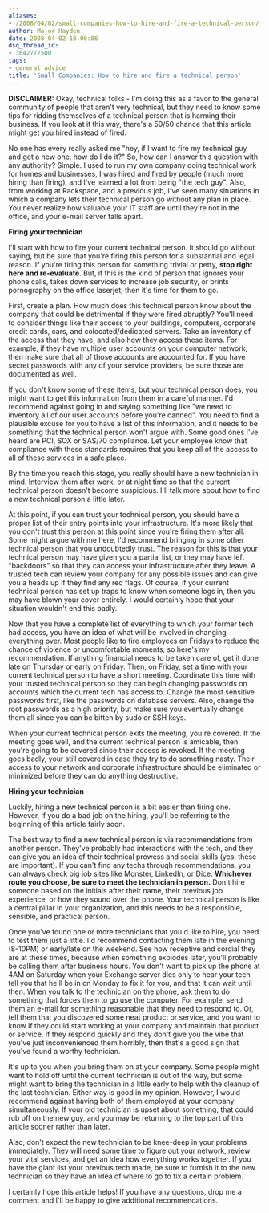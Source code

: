 ```yaml
---
aliases:
- /2008/04/02/small-companies-how-to-hire-and-fire-a-technical-person/
author: Major Hayden
date: 2008-04-02 18:00:06
dsq_thread_id:
- 3642772500
tags:
- general advice
title: 'Small Companies: How to hire and fire a technical person'
---
```


**DISCLAIMER:** Okay, technical folks - I'm doing this as a favor to the general community of people that aren't very technical, but they need to know some tips for ridding themselves of a technical person that is harming their business. If you look at it this way, there's a 50/50 chance that this article might get you hired instead of fired.

No one has every really asked me "hey, if I want to fire my technical guy and get a new one, how do I do it?" So, how can I answer this question with any authority? Simple. I used to run my own company doing technical work for homes and businesses, I was hired and fired by people (much more hiring than firing), and I've learned a lot from being "the tech guy". Also, from working at Rackspace, and a previous job, I've seen many situations in which a company lets their technical person go without any plan in place. You never realize how valuable your IT staff are until they're not in the office, and your e-mail server falls apart.

**Firing your technician**

I'll start with how to fire your current technical person. It should go without saying, but be sure that you're firing this person for a substantial and legal reason. If you're firing this person for something trivial or petty, **stop right here and re-evaluate**. But, if this is the kind of person that ignores your phone calls, takes down services to increase job security, or prints pornography on the office laserjet, then it's time for them to go.

First, create a plan. How much does this technical person know about the company that could be detrimental if they were fired abruptly? You'll need to consider things like their access to your buildings, computers, corporate credit cards, cars, and colocated/dedicated servers. Take an inventory of the access that they have, and also how they access these items. For example, if they have multiple user accounts on your computer network, then make sure that all of those accounts are accounted for. If you have secret passwords with any of your service providers, be sure those are documented as well.

If you don't know some of these items, but your technical person does, you might want to get this information from them in a careful manner. I'd recommend against going in and saying something like "we need to inventory all of our user accounts before you're canned". You need to find a plausible excuse for you to have a list of this information, and it needs to be something that the technical person won't argue with. Some good ones I've heard are PCI, SOX or SAS/70 compliance. Let your employee know that compliance with these standards requires that you keep all of the access to all of these services in a safe place.

By the time you reach this stage, you really should have a new technician in mind. Interview them after work, or at night time so that the current technical person doesn't become suspicious. I'll talk more about how to find a new technical person a little later.

At this point, if you can trust your technical person, you should have a proper list of their entry points into your infrastructure. It's more likely that you don't trust this person at this point since you're firing them after all. Some might argue with me here, I'd recommend bringing in some other technical person that you undoubtedly trust. The reason for this is that your technical person may have given you a partial list, or they may have left "backdoors" so that they can access your infrastructure after they leave. A trusted tech can review your company for any possible issues and can give you a heads up if they find any red flags. Of course, if your current technical person has set up traps to know when someone logs in, then you may have blown your cover entirely. I would certainly hope that your situation wouldn't end this badly.

Now that you have a complete list of everything to which your former tech had access, you have an idea of what will be involved in changing everything over. Most people like to fire employees on Fridays to reduce the chance of violence or uncomfortable moments, so here's my recommendation. If anything financial needs to be taken care of, get it done late on Thursday or early on Friday. Then, on Friday, set a time with your current technical person to have a short meeting. Coordinate this time with your trusted technical person so they can begin changing passwords on accounts which the current tech has access to. Change the most sensitive passwords first, like the passwords on database servers. Also, change the root passwords as a high priority, but make sure you eventually change them all since you can be bitten by sudo or SSH keys.

When your current technical person exits the meeting, you're covered. If the meeting goes well, and the current technical person is amicable, then you're going to be covered since their access is revoked. If the meeting goes badly, your still covered in case they try to do something nasty. Their access to your network and corporate infrastructure should be eliminated or minimized before they can do anything destructive.

**Hiring your technician**

Luckily, hiring a new technical person is a bit easier than firing one. However, if you do a bad job on the hiring, you'll be referring to the beginning of this article fairly soon.

The best way to find a new technical person is via recommendations from another person. They've probably had interactions with the tech, and they can give you an idea of their technical prowess and social skills (yes, these are important). If you can't find any techs through recommendations, you can always check big job sites like Monster, LinkedIn, or Dice. **Whichever route you choose, be sure to meet the technician in person.** Don't hire someone based on the initials after their name, their previous job experience, or how they sound over the phone. Your technical person is like a central pillar in your organization, and this needs to be a responsible, sensible, and practical person.

Once you've found one or more technicians that you'd like to hire, you need to test them just a little. I'd recommend contacting them late in the evening (8-10PM) or early/late on the weekend. See how receptive and cordial they are at these times, because when something explodes later, you'll probably be calling them after business hours. You don't want to pick up the phone at 4AM on Saturday when your Exchange server dies only to hear your tech tell you that he'll be in on Monday to fix it for you, and that it can wait until then. When you talk to the technician on the phone, ask them to do something that forces them to go use the computer. For example, send them an e-mail for something reasonable that they need to respond to. Or, tell them that you discovered some neat product or service, and you want to know if they could start working at your company and maintain that product or service. If they respond quickly and they don't give you the vibe that you've just inconvenienced them horribly, then that's a good sign that you've found a worthy technician.

It's up to you when you bring them on at your company. Some people might want to hold off until the current technician is out of the way, but some might want to bring the technician in a little early to help with the cleanup of the last technician. Either way is good in my opinion. However, I would recommend against having both of them employed at your company simultaneously. If your old technician is upset about something, that could rub off on the new guy, and you may be returning to the top part of this article sooner rather than later.

Also, don't expect the new technician to be knee-deep in your problems immediately. They will need some time to figure out your network, review your vital services, and get an idea how everything works together. If you have the giant list your previous tech made, be sure to furnish it to the new technician so they have an idea of where to go to fix a certain problem.

I certainly hope this article helps! If you have any questions, drop me a comment and I'll be happy to give additional recommendations.